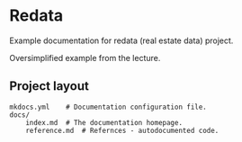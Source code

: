 # Redata 

Example documentation for redata (real estate data) project.

Oversimplified example from the lecture.

## Project layout

    mkdocs.yml    # Documentation configuration file.
    docs/
        index.md  # The documentation homepage.
        reference.md  # Refernces - autodocumented code.
